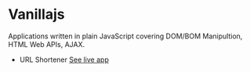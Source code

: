# Vanillajs
Applications written in plain JavaScript covering DOM/BOM Manipultion, HTML Web APIs, AJAX.

- URL Shortener [See live app](https://codepen.io/snghnishant/pen/vYNXGNg)
